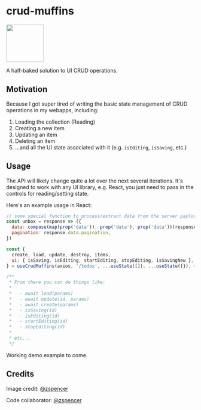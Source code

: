 # crud-muffins

<img src="https://i.imgur.com/MPbwMBs.jpg" width="100">

A half-baked solution to UI CRUD operations.

## Motivation

Because I got super tired of writing the basic state management of CRUD operations in my webapps, including:

1. Loading the collection (Reading)
1. Creating a new item
1. Updating an item
1. Deleting an item
1. ...and all the UI state associated with it (e.g. `isEditing`, `isSaving`, etc.)

## Usage

The API will likely change quite a lot over the next several iterations. It's designed to work with any UI library, e.g. React, you just need to pass in the controls for reading/setting state.

Here's an example usage in React:

```javascript
// some special function to process/extract data from the server payload
const unbox = response => ({
  data: compose(map(prop('data')), prop('data'), prop('data'))(response),
  pagination: response.data.pagination,
})

const {
  create, load, update, destroy, items,
  ui: { isSaving, isEditing, startEditing, stopEditing, isSavingNew },
} = useCrudMuffins(axios, '/todos', ...useState([]), ...useState({}), { loadPostProcessor: unbox })

/**
 * From there you can do things like:
 * 
 *   - await load(params)
 *   - await update(id, params)
 *   - await create(params)
 *   - isSaving(id)
 *   - isEditing(id)
 *   - startEditing(id)
 *   - stopEditing(id)
 * 
 * etc...
 */
```

Working demo example to come.

## Credits

Image credit: [@zspencer](https://github.com/zspencer)

Code collaborator: [@zspencer](https://github.com/zspencer) 
